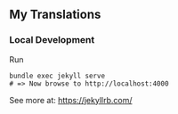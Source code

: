 ## My Translations

### Local Development 

Run 
```
bundle exec jekyll serve
# => Now browse to http://localhost:4000 
```

See more at: https://jekyllrb.com/
